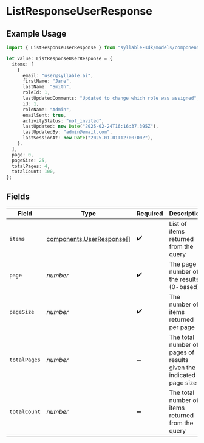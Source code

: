 # ListResponseUserResponse

## Example Usage

```typescript
import { ListResponseUserResponse } from "syllable-sdk/models/components";

let value: ListResponseUserResponse = {
  items: [
    {
      email: "user@syllable.ai",
      firstName: "Jane",
      lastName: "Smith",
      roleId: 1,
      lastUpdatedComments: "Updated to change which role was assigned",
      id: 1,
      roleName: "Admin",
      emailSent: true,
      activityStatus: "not_invited",
      lastUpdated: new Date("2025-02-24T16:16:37.395Z"),
      lastUpdatedBy: "admin@email.com",
      lastSessionAt: new Date("2025-01-01T12:00:00Z"),
    },
  ],
  page: 0,
  pageSize: 25,
  totalPages: 4,
  totalCount: 100,
};
```

## Fields

| Field                                                                | Type                                                                 | Required                                                             | Description                                                          | Example                                                              |
| -------------------------------------------------------------------- | -------------------------------------------------------------------- | -------------------------------------------------------------------- | -------------------------------------------------------------------- | -------------------------------------------------------------------- |
| `items`                                                              | [components.UserResponse](../../models/components/userresponse.md)[] | :heavy_check_mark:                                                   | List of items returned from the query                                |                                                                      |
| `page`                                                               | *number*                                                             | :heavy_check_mark:                                                   | The page number of the results (0-based)                             | 0                                                                    |
| `pageSize`                                                           | *number*                                                             | :heavy_check_mark:                                                   | The number of items returned per page                                | 25                                                                   |
| `totalPages`                                                         | *number*                                                             | :heavy_minus_sign:                                                   | The total number of pages of results given the indicated page size   | 4                                                                    |
| `totalCount`                                                         | *number*                                                             | :heavy_minus_sign:                                                   | The total number of items returned from the query                    | 100                                                                  |
